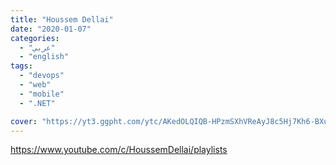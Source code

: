 ```yaml
---
title: "Houssem Dellai"
date: "2020-01-07"
categories:
  - "عربي"
  - "english"
tags:
  - "devops"
  - "web"
  - "mobile"
  - ".NET"

cover: "https://yt3.ggpht.com/ytc/AKedOLQIQB-HPzmSXhVReAyJ8c5Hj7Kh6-BXuLtErPlSgw=s88-c-k-c0x00ffffff-no-rj"
---
```


https://www.youtube.com/c/HoussemDellai/playlists
